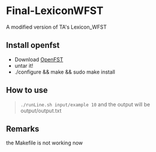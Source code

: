 # Final-LexiconWFST
A modified version of TA's Lexicon_WFST

## Install openfst
 - Download [OpenFST](http://www.openfst.org/twiki/bin/view/FST/WebHome)
 - untar it!
 - ./configure && make && sudo make install
 
## How to use
 > ```./runLine.sh input/example 10```
 and the output will be output/output.txt

## Remarks
 the Makefile is not working now
